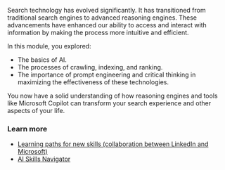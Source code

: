 Search technology has evolved significantly. It has transitioned from traditional search engines to advanced reasoning engines. These advancements have enhanced our ability to access and interact with information by making the process more intuitive and efficient.

In this module, you explored:

- The basics of AI.
- The processes of crawling, indexing, and ranking.
- The importance of prompt engineering and critical thinking in maximizing the effectiveness of these technologies.

You now have a solid understanding of how reasoning engines and tools like Microsoft Copilot can transform your search experience and other aspects of your life.

### Learn more

- [Learning paths for new skills (collaboration between LinkedIn and Microsoft)](https://aka.ms/MyLearningPath)
- [AI Skills Navigator](https://aka.ms/ai-skills)
